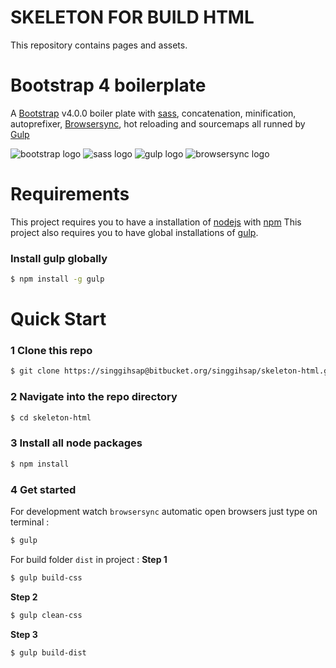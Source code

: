 # SKELETON FOR BUILD HTML #
This repository contains pages and assets.

# Bootstrap 4 boilerplate
A [Bootstrap](https://getbootstrap.com/) v4.0.0 boiler plate with [sass](http://sass-lang.com/), concatenation, minification, autoprefixer, [Browsersync](https://www.browsersync.io/), hot reloading and sourcemaps all runned by [Gulp](https://gulpjs.com/)

![bootstrap logo](https://user-images.githubusercontent.com/10498583/31125543-e2a88c2c-a848-11e7-87b0-d20ea38d41d0.jpg)
![sass logo](https://user-images.githubusercontent.com/10498583/31125541-e2a732e6-a848-11e7-959d-7d7b0c138124.jpg)
![gulp logo](https://user-images.githubusercontent.com/10498583/31125542-e2a78b88-a848-11e7-8ac5-c396f46e811f.jpg)
![browsersync logo](https://user-images.githubusercontent.com/10498583/31125540-e2a6eed0-a848-11e7-817a-69c5619f772a.jpg)

# Requirements
This project requires you to have a installation of [nodejs](https://nodejs.org/en/) with [npm](https://www.npmjs.com/get-npm)
This project also requires you to have global installations of [gulp](http://gulpjs.com/).

### Install gulp globally
```sh
$ npm install -g gulp
```


# Quick Start

### 1 Clone this repo
```sh
$ git clone https://singgihsap@bitbucket.org/singgihsap/skeleton-html.git
```

### 2 Navigate into the repo directory
```sh
$ cd skeleton-html
```

### 3 Install all node packages
```sh
$ npm install
```

### 4 Get started
For development watch ``browsersync`` automatic open browsers
just type on terminal :
```sh
$ gulp
```

For build folder ``dist`` in project :
**Step 1**
```sh
$ gulp build-css
```

**Step 2**
```sh
$ gulp clean-css
```

**Step 3**
```sh
$ gulp build-dist
```

